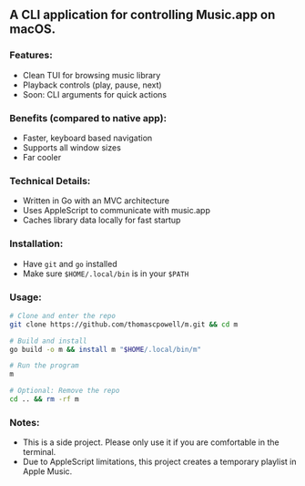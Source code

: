 ## A CLI application for controlling Music.app on macOS. 

### Features:
- Clean TUI for browsing music library
- Playback controls (play, pause, next)
- Soon: CLI arguments for quick actions

### Benefits (compared to native app):
- Faster, keyboard based navigation
- Supports all window sizes
- Far cooler

### Technical Details:
- Written in Go with an MVC architecture
- Uses AppleScript to communicate with music.app
- Caches library data locally for fast startup

### Installation:
- Have `git` and `go` installed
- Make sure `$HOME/.local/bin` is in your `$PATH`

### Usage:
```zsh
# Clone and enter the repo
git clone https://github.com/thomascpowell/m.git && cd m

# Build and install
go build -o m && install m "$HOME/.local/bin/m"

# Run the program
m

# Optional: Remove the repo
cd .. && rm -rf m
```

### Notes:
- This is a side project. Please only use it if you are comfortable in the terminal.
- Due to AppleScript limitations, this project creates a temporary playlist in Apple Music.

